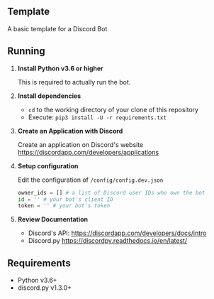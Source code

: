 ## Template
A basic template for a Discord Bot

## Running

1. **Install Python v3.6 or higher**

    This is required to actually run the bot.

2. **Install dependencies**

    - `cd` to the working directory of your clone of this repository
    - Execute: `pip3 install -U -r requirements.txt`

3. **Create an Application with Discord**

    Create an application on Discord's website https://discordapp.com/developers/applications

4. **Setup configuration**

    Edit the configuration of `/config/config.dev.json`

    ```py
    owner_ids = [] # a list of Discord user IDs who own the bot
    id = '' # your bot's client ID
    token = '' # your bot's token
    ```

5. **Review Documentation**

    - Discord's API: https://discordapp.com/developers/docs/intro
    - Discord.py https://discordpy.readthedocs.io/en/latest/

## Requirements

- Python v3.6+
- discord.py v1.3.0+
